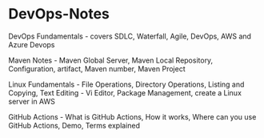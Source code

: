 # DevOps-Notes

DevOps Fundamentals - covers SDLC, Waterfall, Agile, DevOps, AWS and Azure Devops

Maven Notes - Maven Global Server, Maven Local Repository, Configuration, artifact, Maven number, Maven Project

Linux Fundamentals - File Operations, Directory Operations, Listing and Copying, Text Editing - Vi Editor, Package Management, create a Linux server in AWS

GitHub Actions - What is GitHub Actions, How it works, Where can you use GitHub Actions, Demo, Terms explained
